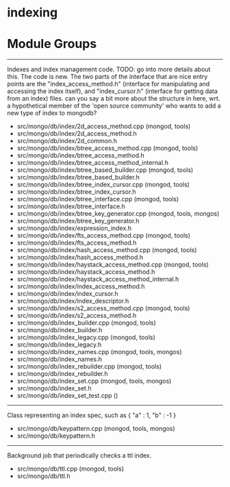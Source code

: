 # indexing

# Module Groups

-------------

Indexes and index management code. TODO: go into more details about this. The code is new.  The two parts of the interface that are nice entry points are the "index\_access\_method.h"  (interface for manipulating and accessing the index itself), and "index\_cursor.h" (interface for  getting data from an index) files.   can you say a bit more about the structure in here, wrt. a hypothetical   member of the 'open source community' who wants to add a new type of   index to mongodb?

- src/mongo/db/index/2d\_access\_method.cpp   (mongod, tools)
- src/mongo/db/index/2d\_access\_method.h
- src/mongo/db/index/2d\_common.h
- src/mongo/db/index/btree\_access\_method.cpp   (mongod, tools)
- src/mongo/db/index/btree\_access\_method.h
- src/mongo/db/index/btree\_access\_method\_internal.h
- src/mongo/db/index/btree\_based\_builder.cpp   (mongod, tools)
- src/mongo/db/index/btree\_based\_builder.h
- src/mongo/db/index/btree\_index\_cursor.cpp   (mongod, tools)
- src/mongo/db/index/btree\_index\_cursor.h
- src/mongo/db/index/btree\_interface.cpp   (mongod, tools)
- src/mongo/db/index/btree\_interface.h
- src/mongo/db/index/btree\_key\_generator.cpp   (mongod, tools, mongos)
- src/mongo/db/index/btree\_key\_generator.h
- src/mongo/db/index/expression\_index.h
- src/mongo/db/index/fts\_access\_method.cpp   (mongod, tools)
- src/mongo/db/index/fts\_access\_method.h
- src/mongo/db/index/hash\_access\_method.cpp   (mongod, tools)
- src/mongo/db/index/hash\_access\_method.h
- src/mongo/db/index/haystack\_access\_method.cpp   (mongod, tools)
- src/mongo/db/index/haystack\_access\_method.h
- src/mongo/db/index/haystack\_access\_method\_internal.h
- src/mongo/db/index/index\_access\_method.h
- src/mongo/db/index/index\_cursor.h
- src/mongo/db/index/index\_descriptor.h
- src/mongo/db/index/s2\_access\_method.cpp   (mongod, tools)
- src/mongo/db/index/s2\_access\_method.h
- src/mongo/db/index\_builder.cpp   (mongod, tools)
- src/mongo/db/index\_builder.h
- src/mongo/db/index\_legacy.cpp   (mongod, tools)
- src/mongo/db/index\_legacy.h
- src/mongo/db/index\_names.cpp   (mongod, tools, mongos)
- src/mongo/db/index\_names.h
- src/mongo/db/index\_rebuilder.cpp   (mongod, tools)
- src/mongo/db/index\_rebuilder.h
- src/mongo/db/index\_set.cpp   (mongod, tools, mongos)
- src/mongo/db/index\_set.h
- src/mongo/db/index\_set\_test.cpp   ()

-------------

Class representing an index spec, such as { "a" : 1, "b" : -1 }

- src/mongo/db/keypattern.cpp   (mongod, tools, mongos)
- src/mongo/db/keypattern.h

-------------

Background job that periodically checks a ttl index.

- src/mongo/db/ttl.cpp   (mongod, tools)
- src/mongo/db/ttl.h
